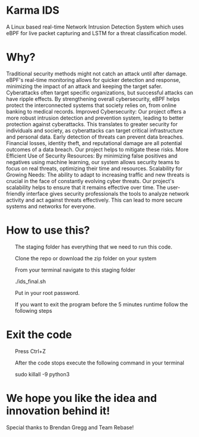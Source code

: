 # Karma IDS
A Linux based real-time Network Intrusion Detection System which uses eBPF for live packet capturing and LSTM for a threat classification model.

# Why?
Traditional security methods might not catch an attack until after damage. eBPF's real-time monitoring allows for quicker detection and response, minimizing the impact of an attack and keeping the target safer. 
Cyberattacks often target specific organizations, but successful attacks can have ripple effects.  By strengthening overall cybersecurity, eBPF helps protect the interconnected systems that society relies on, from online banking to medical records.
Improved Cybersecurity: Our project offers a more robust intrusion detection and prevention system, leading to better protection against cyberattacks. This translates to greater security for individuals and society, as cyberattacks can target critical infrastructure and personal data. Early detection of threats can prevent data breaches. Financial losses, identity theft, and reputational damage are all potential outcomes of a data breach. Our project helps to mitigate these risks.
More Efficient Use of Security Resources: By minimizing false positives and negatives using machine learning, our system allows security teams to focus on real threats, optimizing their time and resources. 
Scalability for Growing Needs: The ability to adapt to increasing traffic and new threats is crucial in the face of constantly evolving cyber threats. Our project's scalability helps to ensure that it remains effective over time.  The user-friendly interface gives security professionals the tools to analyze network activity and act against threats effectively. This can lead to more secure systems and networks for everyone.

# How to use this?
<ul> The staging folder has everything that we need to run this code. </ul>
<ul> Clone the repo or download the zip folder on your system </ul>
<ul> From your terminal navigate to this staging folder </ul>
<ul>                 ./ids_final.sh                       </ul> 
<ul>Put in your root password. </ul>
<ul> If you want to exit the program before the 5 minutes runtime follow the following steps </ul>

# Exit the code
<ul> Press Ctrl+Z </ul>
<ul> After the code stops execute the following command in your terminal </ul>
<ul>                sudo killall -9 python3           </ul>

# We hope you like the idea and innovation behind it!
Special thanks to Brendan Gregg and Team Rebase!

